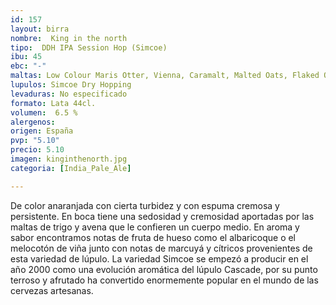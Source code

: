 ```yaml
---
id: 157
layout: birra
nombre:  King in the north
tipo:  DDH IPA Session Hop (Simcoe)
ibu: 45
ebc: "-"
maltas: Low Colour Maris Otter, Vienna, Caramalt, Malted Oats, Flaked Oats, Unmalted Wheat
lupulos: Simcoe Dry Hopping
levaduras: No especificado
formato: Lata 44cl.
volumen:  6.5 %
alergenos: 
origen: España
pvp: "5.10"
precio: 5.10
imagen: kinginthenorth.jpg
categoria: [India_Pale_Ale]

---
```

De color anaranjada con cierta turbidez y con espuma cremosa y persistente. En boca tiene una sedosidad y cremosidad aportadas por las maltas de trigo y avena que le confieren un cuerpo medio. En aroma y sabor encontramos notas de fruta de hueso como el albaricoque o el melocotón de viña junto con notas de marcuyá y cítricos provenientes de esta variedad de lúpulo. La variedad Simcoe se empezó a producir en el año 2000 como una evolución aromática del lúpulo Cascade, por su punto terroso y afrutado ha convertido enormemente popular en el mundo de las cervezas artesanas.




















